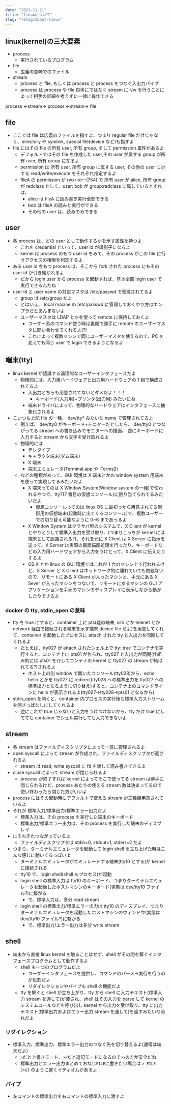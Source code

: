 ```yaml
---
date: "2021-11-21"
title: "linuxについて"
slug: "/blog/about-linux"
---
```


## linux(kernel)の三大要素

- process
  - 実行されているプログラム
- file
  - 広義の意味でのファイル
- stream
  - process と file, もしくは process と process をつなぐ入出力パイプ
  - process は process や file 自体にではなく stream に r/w を行うことによって相手の詳細を考えずに一律に操作できる

process <-stream-> process <-stream-> file

## file

- ここでは file は広義のファイルを指すよ、つまり regular file だけじゃなく、directory や symlink, special file(device など)も指すよ
- file にはその file の所有 user, 所有 group, そして permission 属性があるよ
  - デフォルトではその file を作成した user,その user が属する group が所有 user, 所有 group になるよ
  - permission は 所有 user, 所有 group に属する user, その他の user に対する read/write/execute をそれぞれ指定するよ
  - fileA の permission が rwxr-xr--(754) で 所有 user が alice, 所有 group が redclass として、user: bob が group:redclass に属しているとすれば、
    - alice は fileA に読み書き実行全部できる
    - bob は fileA の読みと実行ができる
    - その他の user は、読みのみできる

## user

- 各 process は、どの user として動作するかを示す属性を持つよ
  - これを credential といって、user id が識別子になるよ
  - kernel は process のもつ user id をみて、その process がこの file に行うアクセスの権限を判定するよ
- ある user id をもつ process は、そこから fork された process にもその user id が引き継がれるよ
  - だから login user から process を起動すれば、基本全部 login user で実行できるんだね ˜
- user id と user name の対応マスタは /etc/passwd で管理されてるよ
  - group は /etc/group だよ
  - とはいえ、 local macine の /etc/passwd に管理しておくやり方はエンプラだとあんまないよ
  - ユーザーマスタは LDAP とかを使って remote に保持しておくよ
    - ユーザー系のコマンド使う時は裏側で勝手に remote のユーザーマスタに問い合わせてくれるよ(?)
    - これによって複数マシンで同じユーザーマスタを使えるので、PC を変えても同じ user で login できるようになるよ

## 端末(tty)

- linux kernel が認識する論理的なユーザーインタフェースだよ
  - 物理的には、入力用ハードウェアと出力用ハードウェアの 1 組で構成されてるよ
    - 入出力どちらも用意されてないとダメだよ！！！
      - キーボード(入力用)+プリンタ(出力用) みたいにね
    - 端末ドライバによって、物理的なハードウェアはインタフェースに抽象化されるよ
- こいつも上記 file の一種、 dev/tty\* みたいな name で管理されてるよ
  - 例えば、 dev/tty0 がキーボード+モニターだとしたら、 dev/tty0 とつながってる stream への書き込みでモニターへの描画、 逆にキーボードに入力すると stream から文字を受け取れるよ
  - 物理的には
    - テレタイプ
    - キャラクタ端末(ダム端末)
    - X 端末
    - 端末エミュレータ(Terminal.app や iTerms2)
  - などの種類があって、GUI 環境は X 端末とかの window system 用端末を使って実現してるみたいだよ
    - X 端末ってのは X Window System(Window system の一種)で使われるやつで、tty7(7 番目の仮想コンソール)に割り当てられてるみたいだよ
      - 仮想コンソールってのは linux OS に最初っから用意されてる制御用の仮想端末(起動時に出てくるコンソール)で、複数ユーザーでの切り替え可能なように 0~6 まであっるよ
    - X Window System はクラサバ型のシステムで、X Client が kernel とやりとりして標準入出力を受け取り、(つまりこっちが kernel には端末として認識される?)、それを元に X Client は X Server に指示を送って、X Server は実際の画面描画処理を行ったり、キーボードなどの入力用ハードウェアから入力をうけとって、X Client に伝えたりするよ
    - OS X とか linux の GUI 環境ではこれが 1 台のマシン上で行われるけど、X Server と X Client はネットワーク的に離れていても問題ないので、リモートにある X Client が入ったマシンと、手元にある X Sever が入ったマシンをつないで、リモートにあるマシンの GUI アプリケーションを手元のマシンのディスプレイに表示しながら動かしたりできるよ

### docker の tty, stdin_open の意味

- tty を true にすると、container 上に pts(疑似端末, ssh とか telenet とか network 経由で接続される端末を示す端末 device file だよ)を用意してくれて、container を起動したプロセスに attach された tty と入出力を同期してくれるよ
  - たとえば、tty027 が attach されたシェル上で tty: true でコンテナを実行すると、コンテナ上に pts01 が作られ、tty027 と入出力が同期(仕組み的には pts01 を介してコンテナの kernel と tty027 の stream が結ばれてる?)されるよ
    - ホスト上の別 window で開いたコンソール(tty028)から、echo hello とかを tty027 に redirect(tty028 への標準出力を tty027 への標準出力となるように切り替え)すると、コンテナ上のコマンドラインに hello が表示されるよ(tty027->tty028->pts01 となるから)
- stdin_open を開くと、container 内プロセスの実行後も標準入力ストリームを開きっぱなしにしてくれるよ
  - 逆にこれが true じゃないと入力をうけつけないから、tty だけ true にしてても container でシェル実行しても入力できないよ

## stream

- 各 stream はファイルディスクリプタによって一意に管理されるよ
- open syscall によって stream が作成され、ファイルディスクリプタが返されるよ
  - stream は read, write syscall に fd を渡して読み書きできるよ
- close syscall によって stream が閉じられるよ
  - process が終了すれば kernel によってそこで使ってる stream は勝手に閉じられるけど、process あたりの使える stream 数は決まってるので使い終わったら閉じた方がいいよ
- process にはその起動時にデフォルトで使える stream が三種類用意されているよ
- それが 標準入力/標準出力/標準エラー出力だよ
  - 標準入力は、その process を実行した端末のキーボード
  - 標準出力/標準エラー出力は、その process を実行した端末のディスプレイ
- にそれぞれつながっているよ
  - ファイルディスクリプタは stdin=0, stdout=1, stderr=2 だよ
- つまり、ターミナルエミュレータを起動して login shell を立ち上げた時はこんな感じに動いてるっぽいよ
  - ターミナルエミュレータがエミュレートする端末(tty10 とする)が kernel に接続される
  - tty10 で、login shell(shell もプロセス)が起動
  - login shell の標準入力は tty10 のキーボード、つまりターミナルエミュレータを起動したホストマシンのキーボード(実態は dev/tty10 ファイル?)に繋がる
    - で、標準入力は、多分 read stream
  - login shell の標準出力/標準エラー出力は tty10 のディスプレイ、つまりターミナルエミュレータを起動したホストマシンのウィンドウ(実態は dev/tty10 ファイル?)に繋がる
    - で、標準出力/エラー出力は多分 write stream

## shell

- 端末から直接 linux kernel を触ることはせず、shell がその間を繋ぐインタフェースプログラムとして動作するよ
  - shell も一つのプログラムだよ
    - ユーザーインタフェースを提供し、コマンドのパース->実行を行うのが役割だよ
    - リダイレクションやパイプも shell の機能だよ
  - tty を繋ぐと shell が立ち上がり、tty から shell に入力テキスト(標準入力 stream を通して)が渡され、shell はその入力を parse して kernel のシステムコールなどを呼び出し kernel から出力を受け取り、tty に出力テキスト(標準出力およびエラー出力 stream を通して)を返すみたいな流れだよ

### リダイレクション

- 標準入力、標準出力、標準エラー出力のつなぐ先を切り替えるよ(通常は端末だよ)
  - `>`だと上書きモード、`>>`だと追記モードになるので`>>`の方が安全だね
  - 標準出力とエラー出力まとめておなじ`FILE`に書きたい場合は `> FILE 2>&1` のように書くイディオムがあるよ

### パイプ

- 左コマンドの標準出力を右コマンドの標準入力に渡すよ
